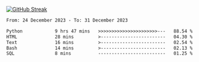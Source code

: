 [![GitHub Streak](https://streak-stats.demolab.com?user=renren-017&theme=sea&hide_border=true&background=DD272700)](https://git.io/streak-stats)

<!--START_SECTION:waka-->

```txt
From: 24 December 2023 - To: 31 December 2023

Python            9 hrs 47 mins   >>>>>>>>>>>>>>>>>>>>>>---   88.54 %
HTML              28 mins         >------------------------   04.30 %
Text              16 mins         >------------------------   02.54 %
Bash              14 mins         >------------------------   02.13 %
SQL               8 mins          -------------------------   01.25 %
```

<!--END_SECTION:waka-->

